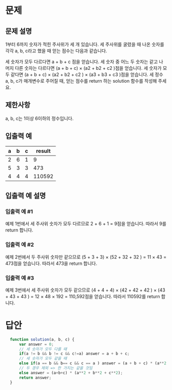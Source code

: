 # 문제
## 문제 설명
1부터 6까지 숫자가 적힌 주사위가 세 개 있습니다. 세 주사위를 굴렸을 때 나온 숫자를 각각 a, b, c라고 했을 때 얻는 점수는 다음과 같습니다.

세 숫자가 모두 다르다면 a + b + c 점을 얻습니다.
세 숫자 중 어느 두 숫자는 같고 나머지 다른 숫자는 다르다면 (a + b + c) × (a2 + b2 + c2 )점을 얻습니다.
세 숫자가 모두 같다면 (a + b + c) × (a2 + b2 + c2 ) × (a3 + b3 + c3 )점을 얻습니다.
세 정수 a, b, c가 매개변수로 주어질 때, 얻는 점수를 return 하는 solution 함수를 작성해 주세요.

## 제한사항
a, b, c는 1이상 6이하의 정수입니다.

## 입출력 예
|a	|b	|c	|result
|---|---|---|--------
|2	|6	|1	|9
|5	|3	|3	|473
|4	|4	|4	|110592

## 입출력 예 설명
### 입출력 예 #1

예제 1번에서 세 주사위 숫자가 모두 다르므로 2 + 6 + 1 = 9점을 얻습니다. 따라서 9를 return 합니다.

### 입출력 예 #2

예제 2번에서 두 주사위 숫자만 같으므로 (5 + 3 + 3) × (52 + 32 + 32 ) = 11 × 43 = 473점을 얻습니다. 따라서 473을 return 합니다.

### 입출력 예 #3

예제 3번에서 세 주사위 숫자가 모두 같으므로 (4 + 4 + 4) × (42 + 42 + 42 ) × (43 + 43 + 43 ) = 12 × 48 × 192 = 110,592점을 얻습니다. 따라서 110592를 return 합니다.

# 답안
``` javascript
  function solution(a, b, c) {    
      var answer = 0;    
      // 세 숫자가 모두 다를 때  
      if(a != b && b != c && c!=a) answer = a + b + c;
      // 세 숫자가 모두 같을 때
      else if(a == b && b== c && c == a ) answer = (a + b + c) * (a**2 + b**2 + c**2) * (a**3 + b**3 + c**3);
      // 두 경우 제외 => 한 가지는 같을 것임
      else answer = (a+b+c) * (a**2 + b**2 + c**2);
      return answer;
  }
```
